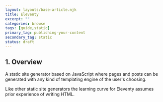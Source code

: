 ```yaml
---
layout: layouts/base-article.njk
title: Eleventy
excerpt: ""
categories: browse
tags: [guide,static]
primary_tag: publishing-your-content
secondary_tag: static
status: draft
---
```


## 1. Overview
A static site generator based on JavaScript where pages and posts can be generated with any kind of templating engine of the user's choosing.

Like other static site generators the learning curve for Eleventy assumes prior experience of writing HTML.